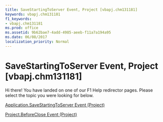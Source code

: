 ```yaml
---
title: SaveStartingToServer Event, Project [vbapj.chm131181]
keywords: vbapj.chm131181
f1_keywords:
- vbapj.chm131181
ms.prod: office
ms.assetid: 9b62bae7-4add-4985-aeeb-f11a7a194a95
ms.date: 06/08/2017
localization_priority: Normal
---
```



# SaveStartingToServer Event, Project [vbapj.chm131181]

Hi there! You have landed on one of our F1 Help redirector pages. Please select the topic you were looking for below.

[Application.SaveStartingToServer Event (Project)](http://msdn.microsoft.com/library/e9d19b19-b916-a85d-486a-4a8676998b6c%28Office.15%29.aspx)

[Project.BeforeClose Event (Project)](http://msdn.microsoft.com/library/53ee16f4-2a6f-a575-7feb-90d1b92b9b07%28Office.15%29.aspx)


